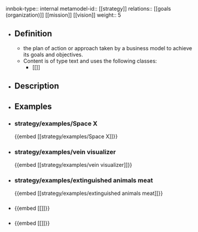 innbok-type:: internal
metamodel-id:: [[strategy]]
relations:: [[goals (organization)]] [[mission]] [[vision]]
weight:: 5

- ## Definition
  - the plan of action or approach taken by a business model to achieve its goals and objectives.
  - Content is of type text and uses the following classes:
    - [[]]
- ## Description
- ## Examples
- ### strategy/examples/Space X
  {{embed [[strategy/examples/Space X]]}}
- ### strategy/examples/vein visualizer
  {{embed [[strategy/examples/vein visualizer]]}}
- ### strategy/examples/extinguished animals meat
  {{embed [[strategy/examples/extinguished animals meat]]}}
- ### 
  {{embed [[]]}}
- ### 
  {{embed [[]]}}


